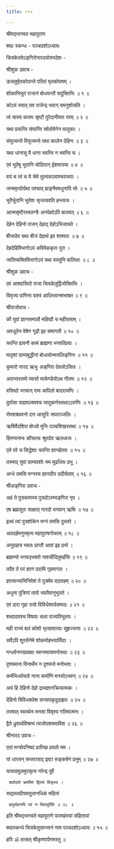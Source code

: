 ```yaml
---
title: ०१५

---
```

श्रीमद्‌भागवत महापुराण  
  
षष्ठः स्कन्धः - पञ्चदशोऽध्यायः  
  
चित्रकेतवेऽङ्‌गिरोनारदयोरुपदेशः -  
  
श्रीशुक उवाच -   
  
ऊचतुर्मृतकोपान्ते पतितं मृतकोपमम् ।   
  
शोकाभिभूतं राजानं बोधयन्तौ सदुक्तिभिः ॥ १ ॥  
  
कोऽयं स्यात् तव राजेन्द्र भवान् यमनुशोचति ।   
  
त्वं चास्य कतमः सृष्टौ पुरेदानीमतः परम् ॥ २ ॥  
  
यथा प्रयान्ति संयान्ति स्रोतोवेगेन वालुकाः ।   
  
संयुज्यन्ते वियुज्यन्ते तथा कालेन देहिनः ॥ ३ ॥  
  
यथा धानासु वै धाना भवन्ति न भवन्ति च ।   
  
एवं भूतेषु भूतानि चोदितान् ईशमायया ॥ ४ ॥  
  
वयं च त्वं च ये चेमे तुल्यकालाश्चराचराः ।   
  
जन्ममृत्योर्यथा पश्चात् प्राङ्‌नैवमधुनापि भोः ॥ ५ ॥  
  
भूतैर्भूतानि भूतेशः सृजत्यवति हन्त्यजः ।   
  
आत्मसृष्टैरस्वतन्त्रैः अनपेक्षोऽपि बालवत् ॥ ६ ॥  
  
देहेन देहिनो राजन् देहाद् देहोऽभिजायते ।   
  
बीजादेव यथा बीजं देह्यर्थ इव शाश्वतः ॥ ७ ॥  
  
देहदेहिविभागोऽयं अविवेककृतः पुरा ।   
  
जातिव्यक्तिविभागोऽयं यथा वस्तुनि कल्पितः ॥ ८ ॥  
  
श्रीशुक उवाच -   
  
एवं आश्वासितो राजा चित्रकेतुर्द्विजोक्तिभिः ।   
  
विमृज्य पाणिना वक्त्रं आधिम्लानमभाषत ॥ ९ ॥  
  
श्रीराजोवाच -   
  
कौ युवां ज्ञानसम्पन्नौ महिष्ठौ च महीयसाम् ।   
  
अवधूतेन वेषेण गूढौ इह समागतौ ॥ १० ॥  
  
चरन्ति ह्यवनौ कामं ब्राह्मणा भगवत्प्रियाः ।   
  
मादृशां ग्राम्यबुद्धीनां बोधायोन्मत्तलिङ्‌गिनः ॥ ११ ॥  
  
कुमारो नारद ऋभुः अङ्‌गिरा देवलोऽसितः ।   
  
अपान्तरतमो व्यासो मार्कण्डेयोऽथ गौतमः ॥ १२ ॥  
  
वसिष्ठो भगवान् रामः कपिलो बादरायणिः ।   
  
दुर्वासा याज्ञवल्क्यश्च जातुकर्णस्तथाऽऽरुणिः ॥ १३ ॥  
  
रोमशश्च्यवनो दत्त आसुरिः सपतञ्जलिः ।   
  
ऋषिर्वेदशिरा बोध्यो मुनिः पञ्चशिखस्तथा ॥ १४ ॥  
  
हिरण्यनाभः कौसल्यः श्रुतदेव ऋतध्वजः ।   
  
एते परे च सिद्धेशाः चरन्ति ज्ञानहेतवः ॥ १५ ॥  
  
तस्माद् युवां ग्राम्यपशोः मम मूढधियः प्रभू ।   
  
अन्धे तमसि मग्नस्य ज्ञानदीप उदीर्यताम् ॥ १६ ॥  
  
श्रीअङ्‌गिरा उवाच -   
  
अहं ते पुत्रकामस्य पुत्रदोऽस्म्यङ्‌गिरा नृप ।   
  
एष ब्रह्मसुतः साक्षात् नारदो भगवान् ऋषिः ॥ १७ ॥  
  
इत्थं त्वां पुत्रशोकेन मग्नं तमसि दुस्तरे ।   
  
अतदर्हमनुस्मृत्य महापुरुषगोचरम् ॥ १८ ॥  
  
अनुग्रहाय भवतः प्राप्तौ आवां इह प्रभो ।   
  
ब्रह्मण्यो भगवद्‍भक्तो नावसीदितुमर्हसि ॥ १९ ॥  
  
तदैव ते परं ज्ञानं ददामि गृहमागतः ।   
  
ज्ञात्वान्याभिनिवेशं ते पुत्रमेव ददावहम् ॥ २० ॥  
  
अधुना पुत्रिणां तापो भवतैवानुभूयते ।   
  
एवं दारा गृहा रायो विविधैश्वर्यसम्पदः ॥ २१ ॥  
  
शब्दादयश्च विषयाः चला राज्यविभूतयः ।   
  
मही राज्यं बलं कोशो भृत्यामात्याः सुहृज्जनाः ॥ २२ ॥  
  
सर्वेऽपि शूरसेनेमे शोकमोहभयार्तिदाः ।   
  
गन्धर्वनगरप्रख्याः स्वप्नमायामनोरथाः ॥ २३ ॥  
  
दृश्यमाना विनार्थेन न दृश्यन्ते मनोभवाः ।   
  
कर्मभिर्ध्यायतो नाना कर्माणि मनसोऽभवन् ॥ २४ ॥  
  
अयं हि देहिनो देहो द्रव्यज्ञानक्रियात्मकः ।   
  
देहिनो विविधक्लेश सन्तापकृदुदाहृतः ॥ २५ ॥  
  
तस्मात् स्वस्थेन मनसा विमृश्य गतिमात्मनः ।   
  
द्वैते ध्रुवार्थविश्रम्भं त्यजोपशममाविश ॥ २६ ॥  
  
श्रीनारद उवाच -   
  
एतां मन्त्रोपनिषदं प्रतीच्छ प्रयतो मम ।   
  
यां धारयन् सप्तरात्राद् द्रष्टा सङ्‌कर्षणं प्रभुम् ॥ २७ ॥  
  
यत्पादमूलमुपसृत्य नरेन्द्र पूर्वे   
  
     शर्वादयो भ्रममिमं द्वितयं विसृज्य ।   
  
सद्यस्तदीयमतुलानधिकं महित्वं  
  
     प्रापुर्भवानपि परं न चिरादुपैति ॥ २८ ॥   
  
इति श्रीमद्‌भागवते महापुराणे पारमहंस्यां संहितायां   
  
षष्ठस्कन्धे चित्रकेतुसान्त्वनं नाम पञ्चदशोऽध्या‍यः ॥ १५ ॥   
  
हरिः ॐ तत्सत् श्रीकृष्णार्पणमस्तु ॥ 
